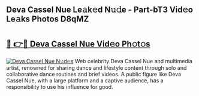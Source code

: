 ## Deva Cassel Nue Le𝚊k𝚎d N𝚞𝚍e - Part-bT3 Vid𝚎o Le𝚊ks Photos D8qMZ

# <h2><a href="http://fb8wtr.evod.top/?m=Deva+Cassel+Nue">🔗 👉🔴 Deva Cassel Nue Vid𝚎o Ph𝚘t𝚘s</a></h2>

[![Deva Cassel Nue N𝚞d𝚎s](https://i.imgur.com/8V9OHl7.gif)](http://fb8wtr.evod.top/?m=Deva+Cassel+Nue)
Web celebrity Deva Cassel Nue and multimedia artist, renowned for sharing dance and lifestyle content through solo and collaborative dance routines and brief videos. A public figure like Deva Cassel Nue, with a large platform and a captive audience, has a responsibility to use his influence for good. 
